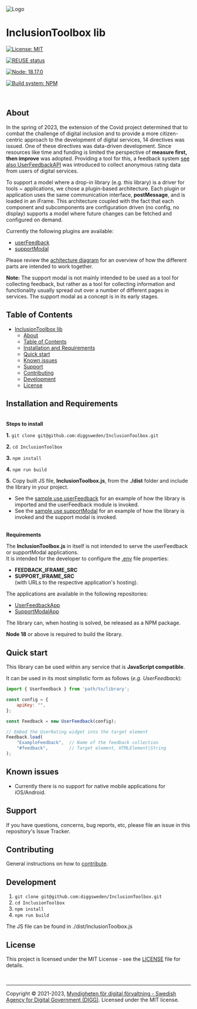 <!--
SPDX-FileCopyrightText: 2023 Digg - Agency for Digital Government

SPDX-License-Identifier: MIT
-->

![Logo](https://docs.swedenconnect.se/technical-framework/latest/img/digg_centered.png)

# InclusionToolbox lib

[![License: MIT](https://img.shields.io/badge/Licence-MIT-yellow)](https://img.shields.io/badge/Licence-MIT-yellow)

[![REUSE status](https://api.reuse.software/badge/github.com/diggsweden/inclusiontoolbox)](https://api.reuse.software/info/github.com/diggsweden/inclusiontoolbox)

[![Node: 18.17.0](https://img.shields.io/badge/Node-18.17.0-red)](https://img.shields.io/badge/Node-18.17.0-red)

[![Build system: NPM](https://img.shields.io/badge/Build_system-NPM_9.6-purple)](https://img.shields.io/badge/Build_system-NPM_9.6-purple)

<br />

## About
In the spring of 2023, the extension of the Covid project determined that to combat the challenge of digital inclusion
and to provide a more citizen-centric approach to the development of digital services, 14 directives was issued.
One of these directives was data-driven development. Since resources like time and funding is limited the perspective
of **measure first, then improve** was adopted. Providing a tool for this, a feedback system
[see also UserFeedbackAPI](https://github.com/diggsweden/UserFeedbackAPI) was introduced to collect anonymous rating
data from users of digital services.

To support a model where a drop-in library (e.g. this library) is a driver for tools ~ applications, we chose a
plugin-based architecture. Each plugin or application uses the same communication interface, **postMessage**, and is
loaded in an iFrame. This architecture coupled with the fact that each component and subcomponents are configuration
driven (no config, no display) supports a model where future changes can be fetched and configured on demand.

Currently the following plugins are available:
- [userFeedback](examples/userFeedback.html)
- [supportModal](examples/supportModal.html)

Please review the [achitecture diagram](docs/Component_diagram_feedback_app_module_in_drop_in_lib.drawio.svg) for an
overview of how the different parts are intended to work together.

**Note:** The support modal is not mainly intended to be used as a tool for collecting feedback, but rather as a tool
for collecting information and functionality usually spread out over a number of different pages in services. The
support modal as a concept is in its early stages.

## Table of Contents

- [InclusionToolbox lib](#inclusiontoolbox-lib)
	- [About](#about)
	- [Table of Contents](#table-of-contents)
	- [Installation and Requirements](#installation-and-requirements)
	- [Quick start](#quick-start)
	- [Known issues](#known-issues)
	- [Support](#support)
	- [Contributing](#contributing)
	- [Development](#development)
	- [License](#license)


## Installation and Requirements

<br/>**Steps to install**

**1.** ```git clone git@github.com:diggsweden/InclusionToolbox.git```

**2.** ```cd InclusionToolbox```

**3.** ```npm install```

**4.** ```npm run build```

**5.** Copy built JS file, **InclusionToolbox.js**, from the **./dist** folder and include the library in your project.
<br/>

- See the [sample use userFeedback](examples/userFeedback.html) for an example of how the library is imported
and the userFeedback module is invoked.
- See the [sample use supportModal](examples/supportModal.html) for an example of how the library is invoked and the
support modal is invoked.

<br/>**Requirements**

The **InclusionToolbox.js** in itself is not intended to serve the userFeedback or supportModal applications. <br/>It is
intended for the developer to configure the [.env](.env) file properties:
- **FEEDBACK_IFRAME_SRC**
- **SUPPORT_IFRAME_SRC**
<br/>(with URLs to the respective application's hosting).

The applications are available in the following repositories:
- [UserFeedbackApp](https://github.com/diggsweden/UserFeedbackApp)
- [SupportModalApp](https://github.com/diggsweden/SupportModalApp)

The library can, when hosting is solved, be released as a NPM package.

**Node 18** or above is required to build the library.

## Quick start
This library can be used within any service that is **JavaScript compatible**.

It can be used in its most simplistic form as follows (*e.g. UserFeedback*):
```JavaScript
import { UserFeedback } from 'path/to/library';

const config = {
	apiKey: "",
};

const Feedback = new UserFeedback(config);

// Embed the UserRating widget into the target element
Feedback.load(
	"ExampleFeedback",	// Name of the feedback collection
	"#feedback",		// Target element, HTMLElement|String
);
```

## Known issues

* Currently there is no support for native mobile applications for iOS/Android.

## Support

If you have questions, concerns, bug reports, etc, please file an issue in this repository's Issue Tracker.

## Contributing

General instructions on how to [contribute](CONTRIBUTING.adoc).

## Development
1. ```git clone git@github.com:diggsweden/InclusionToolbox.git```
2. ```cd InclusionToolbox```
3. ```npm install```
4. ```npm run build```

The JS file can be found in ./dist/InclusionToolbox.js
## License

This project is licensed under the MIT License - see the [LICENSE](LICENSE) file for details.

<br/>

----

Copyright &copy;
2021-2023, [Myndigheten för digital förvaltning - Swedish Agency for Digital Government (DIGG)](http://www.digg.se).
Licensed under the MIT license.
